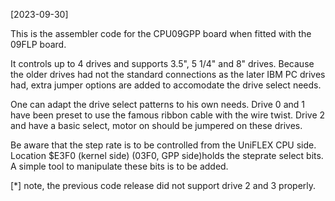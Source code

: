 [2023-09-30]

This is the assembler code for the CPU09GPP board when fitted with the 09FLP board. 

It controls up to 4 drives and supports 3.5", 5 1/4" and 8" drives.
Because the older drives had not the standard connections as the later IBM PC
drives had, extra jumper options are added to accomodate the drive select needs.

One can adapt the drive select patterns to his own needs.
Drive 0 and 1 have been preset to use the famous ribbon cable with the wire twist.
Drive 2 and have a basic select, motor on should be jumpered on these drives.

Be aware that the step rate is to be controlled from the UniFLEX CPU side.
Location $E3F0 (kernel side) (03F0, GPP side)holds the steprate select bits. 
A simple tool to manipulate these bits is to be added.


[*] note, the previous code release did not support drive 2 and 3 properly.


